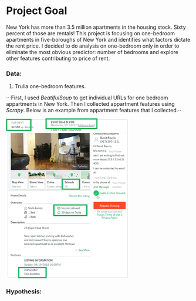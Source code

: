 
# Project Goal

New York has more than 3.5 million apartments in the housing stock. Sixty percent of those are rentals! This project is focusing on one-bedroom apartments in five-boroughs of New York and identifies what factors dictate the rent price. I decided to do analysis on one-bedroom only in order to eliminate the most obvious predictor: number of bedrooms and explore other features contributing to price of rent. 


### Data:
1. Trulia one-bedroom features.  

⋅⋅⋅First, I used *BeatifulSoup* to get individual URLs for one bedroom appartments in New York. Then I collected appartment features using *Scrapy*. Below is an example from appartment features that I collected.⋅⋅

<img src="https://github.com/elenabohenick/trulia_1br_rentals/blob/master/trulia_data.png" width="331" height="435" />


### Hypothesis:



